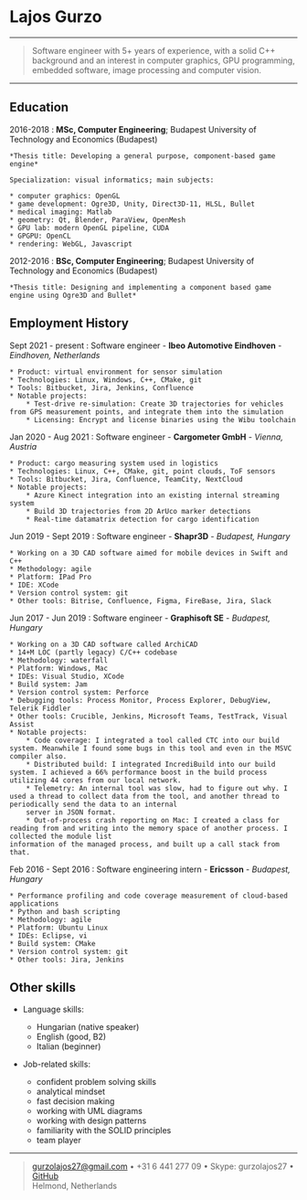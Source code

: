 # Lajos Gurzo

----

> Software engineer with 5+ years of experience, with a solid C++ background
> and an interest in computer graphics, GPU programming, embedded software, image processing and computer vision.

----

## Education

2016-2018
:   **MSc, Computer Engineering**; Budapest University of Technology and Economics (Budapest)

    *Thesis title: Developing a general purpose, component-based game engine*

    Specialization: visual informatics; main subjects:

    * computer graphics: OpenGL
    * game development: Ogre3D, Unity, Direct3D-11, HLSL, Bullet
    * medical imaging: Matlab
    * geometry: Qt, Blender, ParaView, OpenMesh
    * GPU lab: modern OpenGL pipeline, CUDA
    * GPGPU: OpenCL
    * rendering: WebGL, Javascript

2012-2016
:   **BSc, Computer Engineering**; Budapest University of Technology and Economics (Budapest)

    *Thesis title: Designing and implementing a component based game engine using Ogre3D and Bullet*

## Employment History

Sept 2021 - present
:   Software engineer - **Ibeo Automotive Eindhoven** - *Eindhoven, Netherlands*

    * Product: virtual environment for sensor simulation
    * Technologies: Linux, Windows, C++, CMake, git
    * Tools: Bitbucket, Jira, Jenkins, Confluence
    * Notable projects:
        * Test-drive re-simulation: Create 3D trajectories for vehicles from GPS measurement points, and integrate them into the simulation
        * Licensing: Encrypt and license binaries using the Wibu toolchain

Jan 2020 - Aug 2021
:   Software engineer - **Cargometer GmbH** - *Vienna, Austria*

    * Product: cargo measuring system used in logistics
    * Technologies: Linux, C++, CMake, git, point clouds, ToF sensors
    * Tools: Bitbucket, Jira, Confluence, TeamCity, NextCloud
    * Notable projects:
        * Azure Kinect integration into an existing internal streaming system
        * Build 3D trajectories from 2D ArUco marker detections
        * Real-time datamatrix detection for cargo identification

Jun 2019 - Sept 2019
:   Software engineer - **Shapr3D** - *Budapest, Hungary*

    * Working on a 3D CAD software aimed for mobile devices in Swift and C++
    * Methodology: agile
    * Platform: IPad Pro
    * IDE: XCode
    * Version control system: git
    * Other tools: Bitrise, Confluence, Figma, FireBase, Jira, Slack

Jun 2017 - Jun 2019
:   Software engineer - **Graphisoft SE** - *Budapest, Hungary*

    * Working on a 3D CAD software called ArchiCAD
    * 14+M LOC (partly legacy) C/C++ codebase
    * Methodology: waterfall
    * Platform: Windows, Mac
    * IDEs: Visual Studio, XCode
    * Build system: Jam
    * Version control system: Perforce
    * Debugging tools: Process Monitor, Process Explorer, DebugView, Telerik Fiddler
    * Other tools: Crucible, Jenkins, Microsoft Teams, TestTrack, Visual Assist
    * Notable projects:
        * Code coverage: I integrated a tool called CTC into our build system. Meanwhile I found some bugs in this tool and even in the MSVC compiler also.
        * Distributed build: I integrated IncrediBuild into our build system. I achieved a 66% performance boost in the build process utilizing 44 cores from our local network.
        * Telemetry: An internal tool was slow, had to figure out why. I used a thread to collect data from the tool, and another thread to periodically send the data to an internal
        server in JSON format.
        * Out-of-process crash reporting on Mac: I created a class for reading from and writing into the memory space of another process. I collected the module list
	information of the managed process, and built up a call stack from that.

Feb 2016 - Sept 2016
:   Software engineering intern - **Ericsson** - *Budapest, Hungary*

    * Performance profiling and code coverage measurement of cloud-based applications
    * Python and bash scripting
    * Methodology: agile
    * Platform: Ubuntu Linux
    * IDEs: Eclipse, vi
    * Build system: CMake
    * Version control system: git
    * Other tools: Jira, Jenkins

## Other skills

* Language skills:

    * Hungarian (native speaker)
    * English (good, B2)
    * Italian (beginner)

* Job-related skills:
    * confident problem solving skills
    * analytical mindset
    * fast decision making
    * working with UML diagrams
    * working with design patterns
    * familiarity with the SOLID principles
    * team player

----

> <gurzolajos27@gmail.com> • +31 6 441 277 09 • Skype: gurzolajos27 • [GitHub](https://github.com/gl0527)\
> Helmond, Netherlands
